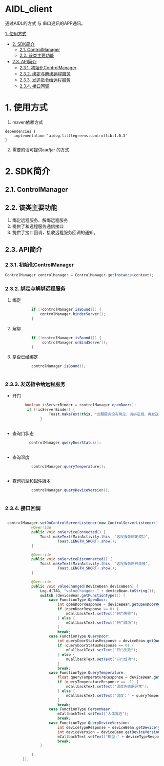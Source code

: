 # AIDL_client

 通过AIDL的方式 与 串口通讯的APP通讯。

 [1. 使用方式](#1-使用方式)
- [2. SDK简介](#2-sdk简介)
    - [2.1. ControlManager](#21-controlmanager)
    - [2.2. 该类主要功能](#22-该类主要功能)
 - [2.3. API简介](#23-api简介)
    - [2.3.1. 初始化ControlManager](#231-初始化controlmanager)
    - [2.3.2. 绑定与解绑远程服务](#232-绑定与解绑远程服务)
    - [2.3.3. 发送指令给远程服务](#233-发送指令给远程服务)
    - [2.3.4. 接口回调](#234-接口回调)
# 1. 使用方式

1. maven依赖方式
```Gradle
dependencies {
    implementation 'aidog.littlegreens:controllib:1.0.3'
}

```

2. 需要的话可提供aar/jar 的方式

# 2. SDK简介

## 2.1. ControlManager

## 2.2. 该类主要功能

1. 绑定远程服务、解绑远程服务
2. 提供了和远程服务通信接口
3. 提供了接口回调，接收远程服务回调的通知。

## 2.3. API简介

### 2.3.1. 初始化ControlManager

```Java
ControlManager controlManager = ControlManager.getInstance(context);
```

### 2.3.2. 绑定与解绑远程服务

1. 绑定
```Java
            if (!controlManager.isBound()) {
                controlManager.binderServer();
            }
```
2. 解绑
```Java
            if (!controlManager.isBound()) {
                 controlManager.unBindServer();
            }
```
3. 是否已经绑定
```Java
            controlManager.isBound();
           
```

### 2.3.3. 发送指令给远程服务

- 开门
```Java
         boolean isServerBinder = controlManager.openDoor();
          if (!isServerBinder) {
                    Toast.makeText(this, "远程服务没有绑定，请绑定后，再发送指令", Toast.LENGTH_SHORT).show();
                }
           
```

- 查询门状态
```Java
           controlManager.queryDoorStatus();
           
```
- 查询温度
```Java
            controlManager.queryTemperature();
           
```
- 查询机型和固件版本
```Java
            controlManager.queryDeviceVersion();
           
```

### 2.3.4. 接口回调

```Java

 controlManager.setOnControlServerListener(new ControlServerListener() {
            @Override
            public void onServiceConnected() {
                Toast.makeText(MainActivity.this, "远程服务绑定成功",
                        Toast.LENGTH_SHORT).show();
            }

            @Override
            public void onServiceDisconnected() {
                Toast.makeText(MainActivity.this, "远程服务断开连接",
                        Toast.LENGTH_SHORT).show();
            }

            @Override
            public void valueChanged(DeviceBean deviceBean) {
                Log.d(TAG, "valueChanged: " + deviceBean.toString());
                switch (deviceBean.getFunctionType()) {
                    case FunctionType.OpenDoor:
                        int openDoorResponse = deviceBean.getOpenDoorResponse();
                        if (openDoorResponse == 0) {
                            mCallbackText.setText("开门失败");
                        } else {
                            mCallbackText.setText("开门成功");
                        }
                        break;
                    case FunctionType.QueryDoor:
                        int queryDoorStatusResponse = deviceBean.getQueryDoorStatusResponse();
                        if (queryDoorStatusResponse == 0) {
                            mCallbackText.setText("开门失败");
                        } else {
                            mCallbackText.setText("开门成功");
                        }
                        break;
                    case FunctionType.QueryTemperature:
                        float queryTemperatureResponse = deviceBean.getQueryTemperatureResponse();
                        if (queryTemperatureResponse == -1) {
                            mCallbackText.setText("温度传感器异常");
                        } else {
                            mCallbackText.setText("温度：" + queryTemperatureResponse + "摄氏度");
                        }
                        break;
                    case FunctionType.PersonNear:
                        mCallbackText.setText("人体靠近");
                        break;
                    case FunctionType.QueryDeviceVersion:
                        int deviceTypeResponse = deviceBean.getDeviceTypeResponse();
                        int deviceVersion = deviceBean.getDeviceVersion();
                        mCallbackText.setText("机型:" + deviceTypeResponse + " 固件版本:" + deviceVersion);
                        break;
                }

            }
        });

```
